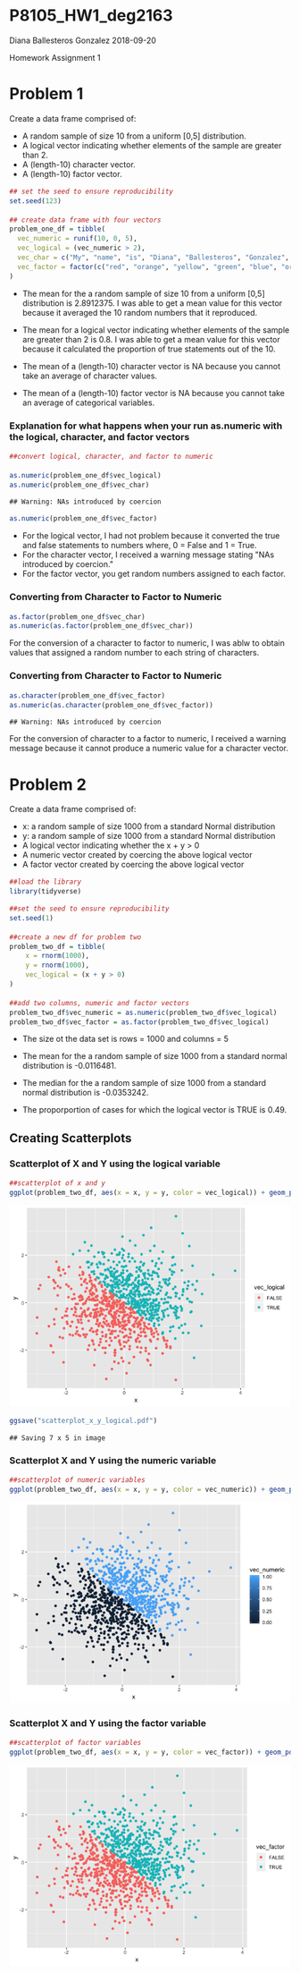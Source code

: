 P8105\_HW1\_deg2163
================
Diana Ballesteros Gonzalez
2018-09-20

Homework Assignment 1

**Problem 1**
=============

Create a data frame comprised of:

-   A random sample of size 10 from a uniform \[0,5\] distribution.
-   A logical vector indicating whether elements of the sample are greater than 2.
-   A (length-10) character vector.
-   A (length-10) factor vector.

``` r
## set the seed to ensure reproducibility
set.seed(123)

## create data frame with four vectors 
problem_one_df = tibble(
  vec_numeric = runif(10, 0, 5), 
  vec_logical = (vec_numeric > 2),
  vec_char = c("My", "name", "is", "Diana", "Ballesteros", "Gonzalez", "and", "I", "love", "tacos"),
  vec_factor = factor(c("red", "orange", "yellow", "green", "blue", "orange", "purple", "indigo", "black", "grey"))
) 
```

-   The mean for the a random sample of size 10 from a uniform \[0,5\] distribution is 2.8912375. I was able to get a mean value for this vector because it averaged the 10 random numbers that it reproduced.

-   The mean for a logical vector indicating whether elements of the sample are greater than 2 is 0.8. I was able to get a mean value for this vector because it calculated the proportion of true statements out of the 10.

-   The mean of a (length-10) character vector is NA because you cannot take an average of character values.

-   The mean of a (length-10) factor vector is NA because you cannot take an average of categorical variables.

### Explanation for what happens when your run as.numeric with the logical, character, and factor vectors

``` r
##convert logical, character, and factor to numeric

as.numeric(problem_one_df$vec_logical)
as.numeric(problem_one_df$vec_char)
```

    ## Warning: NAs introduced by coercion

``` r
as.numeric(problem_one_df$vec_factor)
```

-   For the logical vector, I had not problem because it converted the true and false statements to numbers where, 0 = False and 1 = True.
-   For the character vector, I received a warning message stating "NAs introduced by coercion."
-   For the factor vector, you get random numbers assigned to each factor.

### Converting from Character to Factor to Numeric

``` r
as.factor(problem_one_df$vec_char)
as.numeric(as.factor(problem_one_df$vec_char))
```

For the conversion of a character to factor to numeric, I was ablw to obtain values that assigned a random number to each string of characters.

### Converting from Character to Factor to Numeric

``` r
as.character(problem_one_df$vec_factor)
as.numeric(as.character(problem_one_df$vec_factor))
```

    ## Warning: NAs introduced by coercion

For the conversion of character to a factor to numeric, I received a warning message because it cannot produce a numeric value for a character vector.

**Problem 2**
=============

Create a data frame comprised of:

-   x: a random sample of size 1000 from a standard Normal distribution
-   y: a random sample of size 1000 from a standard Normal distribution
-   A logical vector indicating whether the x + y &gt; 0
-   A numeric vector created by coercing the above logical vector
-   A factor vector created by coercing the above logical vector

``` r
##load the library 
library(tidyverse)
```

``` r
##set the seed to ensure reproducibility 
set.seed(1)

##create a new df for problem two
problem_two_df = tibble(
    x = rnorm(1000),
    y = rnorm(1000), 
    vec_logical = (x + y > 0)
)

##add two columns, numeric and factor vectors
problem_two_df$vec_numeric = as.numeric(problem_two_df$vec_logical)
problem_two_df$vec_factor = as.factor(problem_two_df$vec_logical)
```

-   The size ot the data set is rows = 1000 and columns = 5

-   The mean for the a random sample of size 1000 from a standard normal distribution is -0.0116481.

-   The median for the a random sample of size 1000 from a standard normal distribution is -0.0353242.

-   The proporportion of cases for which the logical vector is TRUE is 0.49.

Creating Scatterplots
---------------------

### Scatterplot of X and Y using the logical variable

``` r
##scatterplot of x and y
ggplot(problem_two_df, aes(x = x, y = y, color = vec_logical)) + geom_point()
```

![](p8105_hw1_deg2163_files/figure-markdown_github/scatterplot_logical-1.png)

``` r
ggsave("scatterplot_x_y_logical.pdf")
```

    ## Saving 7 x 5 in image

### Scatterplot X and Y using the numeric variable

``` r
##scatterplot of numeric variables
ggplot(problem_two_df, aes(x = x, y = y, color = vec_numeric)) + geom_point()
```

![](p8105_hw1_deg2163_files/figure-markdown_github/scatterplot_numeric-1.png)

### Scatterplot X and Y using the factor variable

``` r
##scatterplot of factor variables
ggplot(problem_two_df, aes(x = x, y = y, color = vec_factor)) + geom_point()
```

![](p8105_hw1_deg2163_files/figure-markdown_github/scatterplot_factor-1.png)
